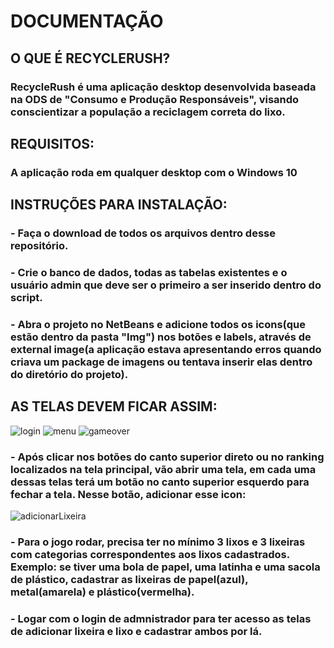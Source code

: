 # DOCUMENTAÇÃO

## O QUE É RECYCLERUSH?
### RecycleRush é uma aplicação desktop desenvolvida baseada na ODS de "Consumo e Produção Responsáveis", visando conscientizar a população a reciclagem correta do lixo.

## REQUISITOS:
### A aplicação roda em qualquer desktop com o Windows 10

## INSTRUÇÕES PARA INSTALAÇÃO:
### - Faça o download de todos os arquivos dentro desse repositório.
### - Crie o banco de dados, todas as tabelas existentes e o usuário admin que deve ser o primeiro a ser inserido dentro do script.
### - Abra o projeto no NetBeans e adicione todos os icons(que estão dentro da pasta "Img") nos botões e labels, através de external image(a aplicação estava apresentando erros quando criava um package de imagens ou tentava inserir elas dentro do diretório do projeto).
## AS TELAS DEVEM FICAR ASSIM:
![login](https://github.com/renanlazoti/A3_RecycleRush/assets/87093301/5c81b046-872a-4cb1-9385-44d764371de5)
![menu](https://github.com/renanlazoti/A3_RecycleRush/assets/87093301/f209bd77-58e9-4c6e-9de6-2abdb77f2d3d)
![gameover](https://github.com/renanlazoti/A3_RecycleRush/assets/87093301/2becdd2d-49a0-4f68-87b7-9b8798d00b43)
### - Após clicar nos botões do canto superior direto ou no ranking localizados na tela principal, vão abrir uma tela, em cada uma dessas telas terá um botão no canto superior esquerdo para fechar a tela. Nesse botão, adicionar esse icon:
![adicionarLixeira](https://github.com/renanlazoti/A3_RecycleRush/assets/87093301/32c82628-c6df-4c81-8313-e0957ed429ae)
### - Para o jogo rodar, precisa ter no mínimo 3 lixos e 3 lixeiras com categorias correspondentes aos lixos cadastrados. Exemplo: se tiver uma bola de papel, uma latinha e uma sacola de plástico, cadastrar as lixeiras de papel(azul), metal(amarela) e plástico(vermelha).
### - Logar com o login de admnistrador para ter acesso as telas de adicionar lixeira e lixo e cadastrar ambos por lá.
